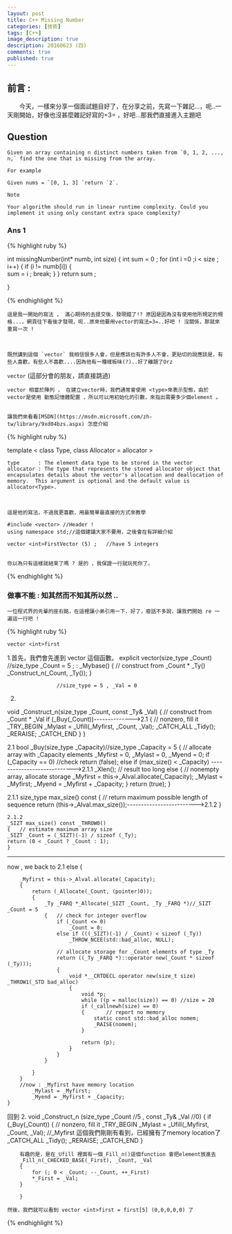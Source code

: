 ```yaml
---
layout: post
title: C++ Missing Number
categories: [技術]
tags: [C++]
image_description: true
description: 20160623 (四)
comments: true
published: true
---
```

 

## 前言 :

　　今天，一樣來分享一個面試題目好了，在分享之前，先寫一下雜記...，呃..一天剛開始，好像也沒甚麼雜記好寫的=3= ，好吧...那我們直接進入主題吧 


## Question

    Given an array containing n distinct numbers taken from `0, 1, 2, ..., n,` find the one that is missing from the array.

`For example`

    Given nums = `[0, 1, 3] `return `2`.

`Note`

    Your algorithm should run in linear runtime complexity. Could you implement it using only constant extra space complexity?

 
### Ans 1
{% highlight ruby %}
 
int missingNumber(int* numb, int size)
{
	int sum = 0 ;
	for (int i =0  ;i < size ; i++)
	{
		if (i != numb[i])
		{	
			sum = i ;
			break; 
		}
	}
	return sum ; 
	 
}
 

{% endhighlight %}

    這是我一開始的寫法 ， 滿心期待的去提交後，發現錯了!? 原因是因為沒有使用他所規定的規格...，網頁往下看後才發現，呃..原來他要用vector的寫法=3=..好吧 ! 沒關係，那就來重寫一次 !
	
	
	
	既然講到這個 `vector` 我相信很多人會，但是應該也有許多人不會，更貼切的說應該是，有些人喜歡，有些人不喜歡....因為他有一種樣板味(?)..好了離題了Orz
	
	
	
`vector` (這部分會的朋友，請直接跳過)
    
	vector 相當於陣列 ， 在建立vector時，我們通常會使用 <type>來表示型態，由於vector是使用 動態記憶體配置 ，所以可以用初始化的引數，來指出需要多少個element 。
	
	
	讓我們來看看[MSDN](https://msdn.microsoft.com/zh-tw/library/9xd04bzs.aspx) 怎麼介紹  

	
	
	
	
	
{% highlight ruby %}

   template < 
              class Type, class Allocator = allocator<Type> 
            >

	type      : The element data type to be stored in the vector
	allocator : The type that represents the stored allocator object that encapsulates details about the vector's allocation and deallocation of memory.  This argument is optional and the default value is allocator<Type>.  
	
	

	這是他的寫法，不過我更喜歡，用最簡單最直接的方式來教學
	
	#include <vector> //Header !
	using namespace std;//這個建議大家不要用，之後會在有詳細介紹
	
	vector <int>FirstVector (5) ; 	//have 5 integers 


    你以為只有這樣就結束了嗎 ? 是的 ，我保證一行就玩死你了。
	
{% endhighlight %}	
	

### 做事不能 : 知其然而不知其所以然 ..

	一位程式界的先輩的座右銘，在這裡讓小弟引用一下，好了，廢話不多說，讓我們開始 re 一遍這一行吧 ! 

	
	
{% highlight ruby %}

    vector <int>first

1.首先，我們會先進到 vector 這個函數。
	explicit vector(size_type _Count) //size_type _Count = 5 ;
		: _Mybase()
		{	// construct from _Count * _Ty()
		_Construct_n(_Count, _Ty());
		}
	
	
					//size_type = 5 , _Val = 0 
2.
void _Construct_n(size_type _Count, const _Ty& _Val) 
{	// construct from _Count * _Val
	if (_Buy(_Count))-------------->2.1
	{	// nonzero, fill it
		_TRY_BEGIN
		_Mylast = _Ufill(_Myfirst, _Count, _Val);
		_CATCH_ALL
		_Tidy();
		_RERAISE;
		_CATCH_END
	}
}
 
2.1
bool _Buy(size_type _Capacity)//size_type _Capacity = 5 
{	// allocate array with _Capacity elements
		_Myfirst = 0, _Mylast = 0, _Myend = 0;
	if (_Capacity == 0) //check 
		return (false);
	else if (max_size() < _Capacity) ---------------------------->2.1.1
		_Xlen();	// result too long
		else
			{	// nonempty array, allocate storage
			_Myfirst = this->_Alval.allocate(_Capacity);
			_Mylast = _Myfirst;
			_Myend = _Myfirst + _Capacity;
			}
		return (true);
		}
		
2.1.1
size_type max_size() const
{	// return maximum possible length of sequence
	return (this->_Alval.max_size());------------------------->2.1.2
}
		
	2.1.2
	_SIZT max_size() const _THROW0()
	{	// estimate maximum array size
	_SIZT _Count = (_SIZT)(-1) / sizeof (_Ty);
	return (0 < _Count ? _Count : 1);
	}
		

--------------------------------------------------	
 now , we back to 2.1
	else
	{	
		
		_Myfirst = this->_Alval.allocate(_Capacity); 
		{
			return (_Allocate(_Count, (pointer)0));
			{
				_Ty _FARQ *_Allocate(_SIZT _Count, _Ty _FARQ *)//_SIZT _Count = 5
				{	// check for integer overflow
					if (_Count <= 0)
						_Count = 0;
					else if (((_SIZT)(-1) / _Count) < sizeof (_Ty))
						_THROW_NCEE(std::bad_alloc, NULL);

					// allocate storage for _Count elements of type _Ty
					return ((_Ty _FARQ *)::operator new(_Count * sizeof (_Ty)));
					{
						void *__CRTDECL operator new(size_t size) _THROW1(_STD bad_alloc)
						{
							void *p;
							while ((p = malloc(size)) == 0) //size = 20
							if (_callnewh(size) == 0)
							{       // report no memory
								static const std::bad_alloc nomem;
								_RAISE(nomem);
							}

							return (p);
						}
					}
				}
			
			}
		}
		//now : _Myfirst have memory location
			_Mylast = _Myfirst;
			_Myend = _Myfirst + _Capacity;
	}
 
 
 
 回到 2. void _Construct_n (size_type _Count  //5
							, const _Ty& _Val //0)
		{
		if (_Buy(_Count))
			{	// nonzero, fill it
			_TRY_BEGIN
			_Mylast = _Ufill(_Myfirst, _Count, _Val); 
			//_Myfirst 這個我們剛剛有看到，已經擁有了memory location了
			_CATCH_ALL
			_Tidy();
			_RERAISE;
			_CATCH_END
			}
		
		有趣的是，是在_Ufill 裡面有一個_Fill_n()這個function 會把element放進去
		_Fill_n(_CHECKED_BASE(_First), _Count, _Val
		{
			for (; 0 < _Count; --_Count, ++_First)
			*_First = _Val;
		}
		
		}
		
	然後，我們就可以看到 vector <int>first = first[5] (0,0,0,0,0) 了
 
 
 {% endhighlight %}	
	
	